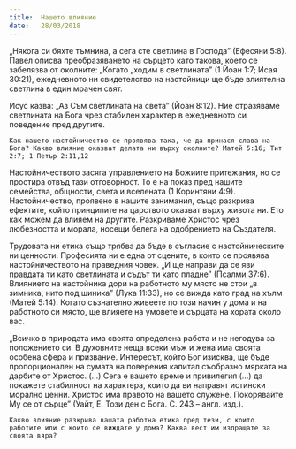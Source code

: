 ```yaml
---
title:  Нашето влияние
date:   28/03/2018
---
```


„Някога си бяхте тъмнина, а сега сте светлина в Господа” (Ефесяни 5:8). Павел описва преобразяването на сърцето като такова, което се забелязва от околните: „Когато „ходим в светлината” (1 Йоан 1:7; Исая 30:21), ежедневното ни свидетелство на настойници ще бъде влиятелна светлина в един мрачен свят.

Исус казва: „Аз Съм светлината на света” (Йоан 8:12). Ние отразяваме светлината на Бога чрез стабилен характер в ежедневното си поведение пред другите.

`Как нашето настойничество се проявява така, че да принася слава на Бога? Какво влияние оказват делата ни върху околните? Матей 5:16; Тит 2:7; 1 Петър 2:11,12`

Настойничеството засяга управлението на Божиите притежания, но се простира отвъд тази отговорност. То е на показ пред нашите семейства, общности, света и вселената (1 Коринтяни 4:9). Настойничество, проявено в нашите занимания, също разкрива ефектите, който принципите на царството оказват върху живота ни. Ето как можем да влияем на другите. Разкриваме Христос чрез любезността и морала, носещи белега на одобрението на Създателя.

Трудовата ни етика също трябва да бъде в съгласие с настойническите ни ценности. Професията ни е една от сцените, в които се проявява настойничеството на праведния човек. „И ще направи да се яви правдата ти като светлината и съдът ти като пладне” (Псалми 37:6). Влиянието на настойника дори на работното му място не стои „в зимника, нито под шиника” (Лука 11:33), но се вижда като град на хълм (Матей 5:14). Когато съзнателно живеете по този начин у дома и на работното си място, ще влияете на умовете и сърцата на хората около вас.

„Всичко в природата има своята определена работа и не негодува за положението си. В духовните неща всеки мъж и жена има своята особена сфера и призвание. Интересът, който Бог изисква, ще бъде пропорционален на сумата на поверения капитал съобразно мярката на дарбите от Христос. (...) Сега е вашето време и привилегия (...) да покажете стабилност на характера, които да ви направят истински морално ценни. Христос има правото на вашето служене. Покорявайте Му се от сърце” (Уайт, Е. Този ден с Бога. С. 243 – англ. изд.).

`Какво влияние разкрива вашата работна етика пред тези, с които работите или с които се виждате у дома? Каква вест им изпращате за своята вяра?`
